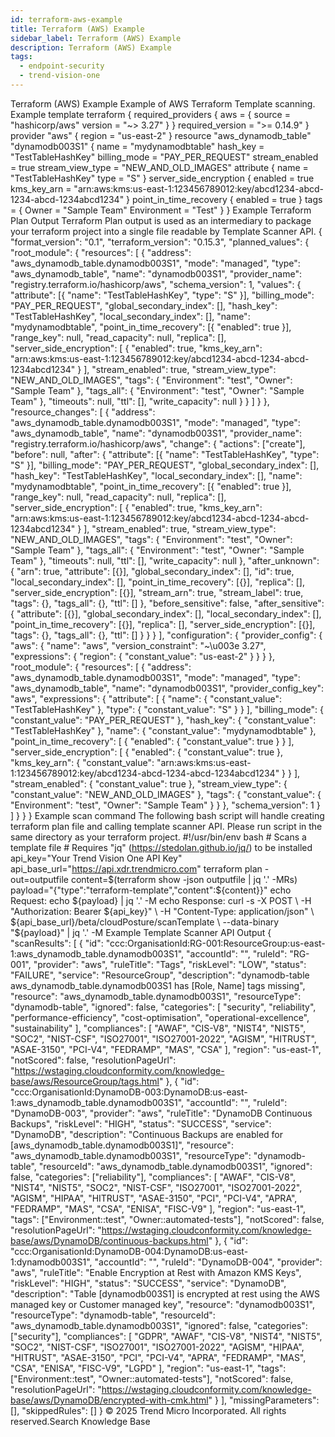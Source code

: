 ```yaml
---
id: terraform-aws-example
title: Terraform (AWS) Example
sidebar_label: Terraform (AWS) Example
description: Terraform (AWS) Example
tags:
  - endpoint-security
  - trend-vision-one
---
```


 Terraform (AWS) Example Example of AWS Terraform Template scanning. Example template terraform { required_providers { aws = { source = "hashicorp/aws" version = "~> 3.27" } } required_version = ">= 0.14.9" } provider "aws" { region = "us-east-2" } resource "aws_dynamodb_table" "dynamodb003S1" { name = "mydynamodbtable" hash_key = "TestTableHashKey" billing_mode = "PAY_PER_REQUEST" stream_enabled = true stream_view_type = "NEW_AND_OLD_IMAGES" attribute { name = "TestTableHashKey" type = "S" } server_side_encryption { enabled = true kms_key_arn = "arn:aws:kms:us-east-1:123456789012:key/abcd1234-abcd-1234-abcd-1234abcd1234" } point_in_time_recovery { enabled = true } tags = { Owner = "Sample Team" Environment = "Test" } } Example Terraform Plan Output Terraform Plan output is used as an intermediary to package your terraform project into a single file readable by Template Scanner API. { "format_version": "0.1", "terraform_version": "0.15.3", "planned_values": { "root_module": { "resources": [ { "address": "aws_dynamodb_table.dynamodb003S1", "mode": "managed", "type": "aws_dynamodb_table", "name": "dynamodb003S1", "provider_name": "registry.terraform.io/hashicorp/aws", "schema_version": 1, "values": { "attribute": [{ "name": "TestTableHashKey", "type": "S" }], "billing_mode": "PAY_PER_REQUEST", "global_secondary_index": [], "hash_key": "TestTableHashKey", "local_secondary_index": [], "name": "mydynamodbtable", "point_in_time_recovery": [{ "enabled": true }], "range_key": null, "read_capacity": null, "replica": [], "server_side_encryption": [ { "enabled": true, "kms_key_arn": "arn:aws:kms:us-east-1:123456789012:key/abcd1234-abcd-1234-abcd-1234abcd1234" } ], "stream_enabled": true, "stream_view_type": "NEW_AND_OLD_IMAGES", "tags": { "Environment": "test", "Owner": "Sample Team" }, "tags_all": { "Environment": "test", "Owner": "Sample Team" }, "timeouts": null, "ttl": [], "write_capacity": null } } ] } }, "resource_changes": [ { "address": "aws_dynamodb_table.dynamodb003S1", "mode": "managed", "type": "aws_dynamodb_table", "name": "dynamodb003S1", "provider_name": "registry.terraform.io/hashicorp/aws", "change": { "actions": ["create"], "before": null, "after": { "attribute": [{ "name": "TestTableHashKey", "type": "S" }], "billing_mode": "PAY_PER_REQUEST", "global_secondary_index": [], "hash_key": "TestTableHashKey", "local_secondary_index": [], "name": "mydynamodbtable", "point_in_time_recovery": [{ "enabled": true }], "range_key": null, "read_capacity": null, "replica": [], "server_side_encryption": [ { "enabled": true, "kms_key_arn": "arn:aws:kms:us-east-1:123456789012:key/abcd1234-abcd-1234-abcd-1234abcd1234" } ], "stream_enabled": true, "stream_view_type": "NEW_AND_OLD_IMAGES", "tags": { "Environment": "test", "Owner": "Sample Team" }, "tags_all": { "Environment": "test", "Owner": "Sample Team" }, "timeouts": null, "ttl": [], "write_capacity": null }, "after_unknown": { "arn": true, "attribute": [{}], "global_secondary_index": [], "id": true, "local_secondary_index": [], "point_in_time_recovery": [{}], "replica": [], "server_side_encryption": [{}], "stream_arn": true, "stream_label": true, "tags": {}, "tags_all": {}, "ttl": [] }, "before_sensitive": false, "after_sensitive": { "attribute": [{}], "global_secondary_index": [], "local_secondary_index": [], "point_in_time_recovery": [{}], "replica": [], "server_side_encryption": [{}], "tags": {}, "tags_all": {}, "ttl": [] } } } ], "configuration": { "provider_config": { "aws": { "name": "aws", "version_constraint": "~\u003e 3.27", "expressions": { "region": { "constant_value": "us-east-2" } } } }, "root_module": { "resources": [ { "address": "aws_dynamodb_table.dynamodb003S1", "mode": "managed", "type": "aws_dynamodb_table", "name": "dynamodb003S1", "provider_config_key": "aws", "expressions": { "attribute": [ { "name": { "constant_value": "TestTableHashKey" }, "type": { "constant_value": "S" } } ], "billing_mode": { "constant_value": "PAY_PER_REQUEST" }, "hash_key": { "constant_value": "TestTableHashKey" }, "name": { "constant_value": "mydynamodbtable" }, "point_in_time_recovery": [ { "enabled": { "constant_value": true } } ], "server_side_encryption": [ { "enabled": { "constant_value": true }, "kms_key_arn": { "constant_value": "arn:aws:kms:us-east-1:123456789012:key/abcd1234-abcd-1234-abcd-1234abcd1234" } } ], "stream_enabled": { "constant_value": true }, "stream_view_type": { "constant_value": "NEW_AND_OLD_IMAGES" }, "tags": { "constant_value": { "Environment": "test", "Owner": "Sample Team" } } }, "schema_version": 1 } ] } } } Example scan command The following bash script will handle creating terraform plan file and calling template scanner API. Please run script in the same directory as your terraform project. #!/usr/bin/env bash # Scans a template file # Requires "jq" (https://stedolan.github.io/jq/) to be installed api_key="Your Trend Vision One API Key" api_base_url="https://api.xdr.trendmicro.com" terraform plan -out=outputfile content=$(terraform show -json outputfile | jq '.' -MRs) payload="{\"type\":\"terraform-template\",\"content\":${content}}" echo Request: echo ${payload} | jq '.' -M echo Response: curl -s -X POST \ -H "Authorization: Bearer ${api_key}" \ -H "Content-Type: application/json" \ ${api_base_url}/beta/cloudPosture/scanTemplate \ --data-binary "${payload}" | jq '.' -M Example Template Scanner API Output { "scanResults": [ { "id": "ccc:OrganisationId:RG-001:ResourceGroup:us-east-1:aws_dynamodb_table.dynamodb003S1", "accountId": "", "ruleId": "RG-001", "provider": "aws", "ruleTitle": "Tags", "riskLevel": "LOW", "status": "FAILURE", "service": "ResourceGroup", "description": "dynamodb-table aws_dynamodb_table.dynamodb003S1 has [Role, Name] tags missing", "resource": "aws_dynamodb_table.dynamodb003S1", "resourceType": "dynamodb-table", "ignored": false, "categories": [ "security", "reliability", "performance-efficiency", "cost-optimisation", "operational-excellence", "sustainability" ], "compliances": [ "AWAF", "CIS-V8", "NIST4", "NIST5", "SOC2", "NIST-CSF", "ISO27001", "ISO27001-2022", "AGISM", "HITRUST", "ASAE-3150", "PCI-V4", "FEDRAMP", "MAS", "CSA" ], "region": "us-east-1", "notScored": false, "resolutionPageUrl": "https://wstaging.cloudconformity.com/knowledge-base/aws/ResourceGroup/tags.html" }, { "id": "ccc:OrganisationId:DynamoDB-003:DynamoDB:us-east-1:aws_dynamodb_table.dynamodb003S1", "accountId": "", "ruleId": "DynamoDB-003", "provider": "aws", "ruleTitle": "DynamoDB Continuous Backups", "riskLevel": "HIGH", "status": "SUCCESS", "service": "DynamoDB", "description": "Continuous Backups are enabled for [aws_dynamodb_table.dynamodb003S1]", "resource": "aws_dynamodb_table.dynamodb003S1", "resourceType": "dynamodb-table", "resourceId": "aws_dynamodb_table.dynamodb003S1", "ignored": false, "categories": ["reliability"], "compliances": [ "AWAF", "CIS-V8", "NIST4", "NIST5", "SOC2", "NIST-CSF", "ISO27001", "ISO27001-2022", "AGISM", "HIPAA", "HITRUST", "ASAE-3150", "PCI", "PCI-V4", "APRA", "FEDRAMP", "MAS", "CSA", "ENISA", "FISC-V9" ], "region": "us-east-1", "tags": ["Environment::test", "Owner::automated-tests"], "notScored": false, "resolutionPageUrl": "https://wstaging.cloudconformity.com/knowledge-base/aws/DynamoDB/continuous-backups.html" }, { "id": "ccc:OrganisationId:DynamoDB-004:DynamoDB:us-east-1:dynamodb003S1", "accountId": "", "ruleId": "DynamoDB-004", "provider": "aws", "ruleTitle": "Enable Encryption at Rest with Amazon KMS Keys", "riskLevel": "HIGH", "status": "SUCCESS", "service": "DynamoDB", "description": "Table [dynamodb003S1] is encrypted at rest using the AWS managed key or Customer managed key", "resource": "dynamodb003S1", "resourceType": "dynamodb-table", "resourceId": "aws_dynamodb_table.dynamodb003S1", "ignored": false, "categories": ["security"], "compliances": [ "GDPR", "AWAF", "CIS-V8", "NIST4", "NIST5", "SOC2", "NIST-CSF", "ISO27001", "ISO27001-2022", "AGISM", "HIPAA", "HITRUST", "ASAE-3150", "PCI", "PCI-V4", "APRA", "FEDRAMP", "MAS", "CSA", "ENISA", "FISC-V9", "LGPD" ], "region": "us-east-1", "tags": ["Environment::test", "Owner::automated-tests"], "notScored": false, "resolutionPageUrl": "https://wstaging.cloudconformity.com/knowledge-base/aws/DynamoDB/encrypted-with-cmk.html" } ], "missingParameters": [], "skippedRules": [] } © 2025 Trend Micro Incorporated. All rights reserved.Search Knowledge Base